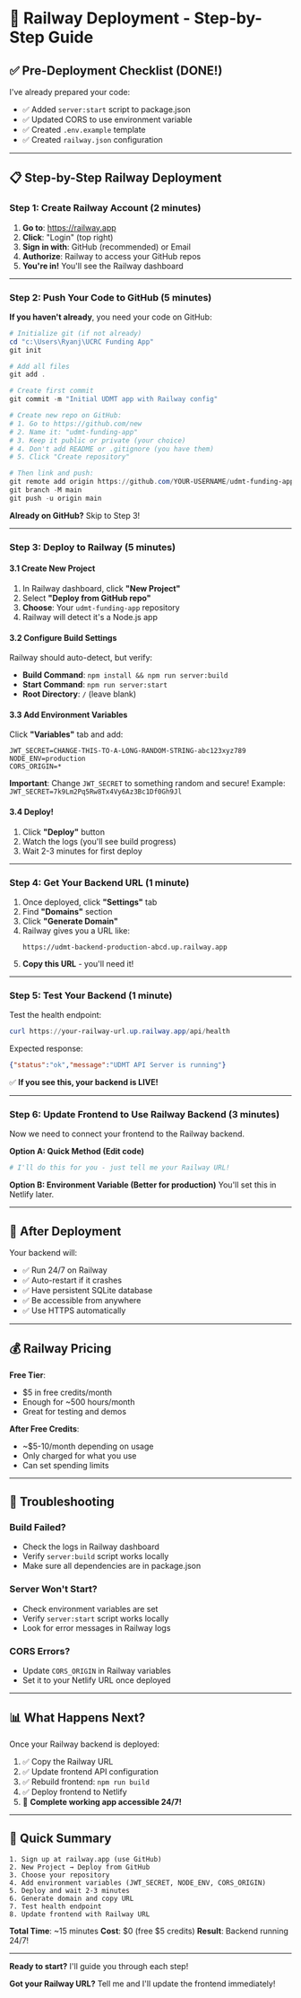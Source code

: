 # 🚂 Railway Deployment - Step-by-Step Guide

## ✅ Pre-Deployment Checklist (DONE!)

I've already prepared your code:
- ✅ Added `server:start` script to package.json
- ✅ Updated CORS to use environment variable
- ✅ Created `.env.example` template
- ✅ Created `railway.json` configuration

---

## 📋 Step-by-Step Railway Deployment

### Step 1: Create Railway Account (2 minutes)

1. **Go to**: https://railway.app
2. **Click**: "Login" (top right)
3. **Sign in with**: GitHub (recommended) or Email
4. **Authorize**: Railway to access your GitHub repos
5. **You're in!** You'll see the Railway dashboard

---

### Step 2: Push Your Code to GitHub (5 minutes)

**If you haven't already**, you need your code on GitHub:

```powershell
# Initialize git (if not already)
cd "c:\Users\Ryanj\UCRC Funding App"
git init

# Add all files
git add .

# Create first commit
git commit -m "Initial UDMT app with Railway config"

# Create new repo on GitHub:
# 1. Go to https://github.com/new
# 2. Name it: "udmt-funding-app"
# 3. Keep it public or private (your choice)
# 4. Don't add README or .gitignore (you have them)
# 5. Click "Create repository"

# Then link and push:
git remote add origin https://github.com/YOUR-USERNAME/udmt-funding-app.git
git branch -M main
git push -u origin main
```

**Already on GitHub?** Skip to Step 3!

---

### Step 3: Deploy to Railway (5 minutes)

#### 3.1 Create New Project
1. In Railway dashboard, click **"New Project"**
2. Select **"Deploy from GitHub repo"**
3. **Choose**: Your `udmt-funding-app` repository
4. Railway will detect it's a Node.js app

#### 3.2 Configure Build Settings
Railway should auto-detect, but verify:
- **Build Command**: `npm install && npm run server:build`
- **Start Command**: `npm run server:start`
- **Root Directory**: `/` (leave blank)

#### 3.3 Add Environment Variables
Click **"Variables"** tab and add:

```
JWT_SECRET=CHANGE-THIS-TO-A-LONG-RANDOM-STRING-abc123xyz789
NODE_ENV=production
CORS_ORIGIN=*
```

**Important**: Change `JWT_SECRET` to something random and secure!
Example: `JWT_SECRET=7k9Lm2Pq5Rw8Tx4Vy6Az3Bc1Df0Gh9Jl`

#### 3.4 Deploy!
1. Click **"Deploy"** button
2. Watch the logs (you'll see build progress)
3. Wait 2-3 minutes for first deploy

---

### Step 4: Get Your Backend URL (1 minute)

1. Once deployed, click **"Settings"** tab
2. Find **"Domains"** section
3. Click **"Generate Domain"**
4. Railway gives you a URL like:
   ```
   https://udmt-backend-production-abcd.up.railway.app
   ```
5. **Copy this URL** - you'll need it!

---

### Step 5: Test Your Backend (1 minute)

Test the health endpoint:
```powershell
curl https://your-railway-url.up.railway.app/api/health
```

Expected response:
```json
{"status":"ok","message":"UDMT API Server is running"}
```

✅ **If you see this, your backend is LIVE!**

---

### Step 6: Update Frontend to Use Railway Backend (3 minutes)

Now we need to connect your frontend to the Railway backend.

**Option A: Quick Method (Edit code)**
```powershell
# I'll do this for you - just tell me your Railway URL!
```

**Option B: Environment Variable (Better for production)**
You'll set this in Netlify later.

---

## 🎉 After Deployment

Your backend will:
- ✅ Run 24/7 on Railway
- ✅ Auto-restart if it crashes
- ✅ Have persistent SQLite database
- ✅ Be accessible from anywhere
- ✅ Use HTTPS automatically

---

## 💰 Railway Pricing

**Free Tier**:
- $5 in free credits/month
- Enough for ~500 hours/month
- Great for testing and demos

**After Free Credits**:
- ~$5-10/month depending on usage
- Only charged for what you use
- Can set spending limits

---

## 🔧 Troubleshooting

### Build Failed?
- Check the logs in Railway dashboard
- Verify `server:build` script works locally
- Make sure all dependencies are in package.json

### Server Won't Start?
- Check environment variables are set
- Verify `server:start` script works locally
- Look for error messages in Railway logs

### CORS Errors?
- Update `CORS_ORIGIN` in Railway variables
- Set it to your Netlify URL once deployed

---

## 📊 What Happens Next?

Once your Railway backend is deployed:
1. ✅ Copy the Railway URL
2. ✅ Update frontend API configuration
3. ✅ Rebuild frontend: `npm run build`
4. ✅ Deploy frontend to Netlify
5. 🎉 **Complete working app accessible 24/7!**

---

## 🚀 Quick Summary

```
1. Sign up at railway.app (use GitHub)
2. New Project → Deploy from GitHub
3. Choose your repository
4. Add environment variables (JWT_SECRET, NODE_ENV, CORS_ORIGIN)
5. Deploy and wait 2-3 minutes
6. Generate domain and copy URL
7. Test health endpoint
8. Update frontend with Railway URL
```

**Total Time**: ~15 minutes
**Cost**: $0 (free $5 credits)
**Result**: Backend running 24/7!

---

**Ready to start?** I'll guide you through each step!

**Got your Railway URL?** Tell me and I'll update the frontend immediately!
